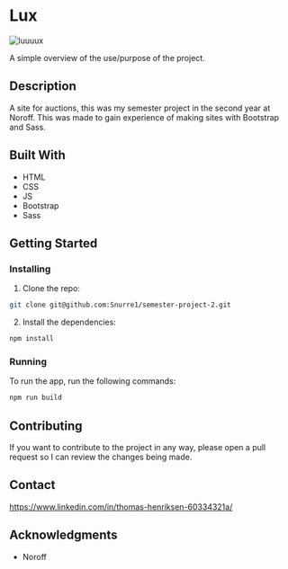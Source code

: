 # Lux

![luuuux](https://github.com/Snurre1/semester-project-2/assets/91470645/63364e3e-1455-454a-b8ee-796e115984a1)
 

A simple overview of the use/purpose of the project.

## Description
A site for auctions, this was my semester project in the second year at Noroff. 
This was made to gain experience of making sites with Bootstrap and Sass.

## Built With

- HTML
- CSS
- JS
- Bootstrap
- Sass

## Getting Started

### Installing

1. Clone the repo:
```bash
git clone git@github.com:Snurre1/semester-project-2.git
```
2. Install the dependencies:
```bash
npm install
```
### Running

To run the app, run the following commands:
```bash
npm run build
```
## Contributing
If you want to contribute to the project in any way, please open a pull request so I can review the changes being made.

## Contact

https://www.linkedin.com/in/thomas-henriksen-60334321a/

## Acknowledgments
- Noroff

 
